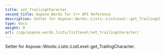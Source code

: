 ```yaml
---
title: set_TrailingCharacter
second_title: Aspose.Words for C++ API Reference
description: Setter for Aspose::Words::Lists::ListLevel::get_TrailingCharacter. 
type: docs
weight: 0
url: /cpp/aspose.words.lists/listlevel/set_trailingcharacter/
---
```


Setter for Aspose::Words::Lists::ListLevel::get_TrailingCharacter. 

